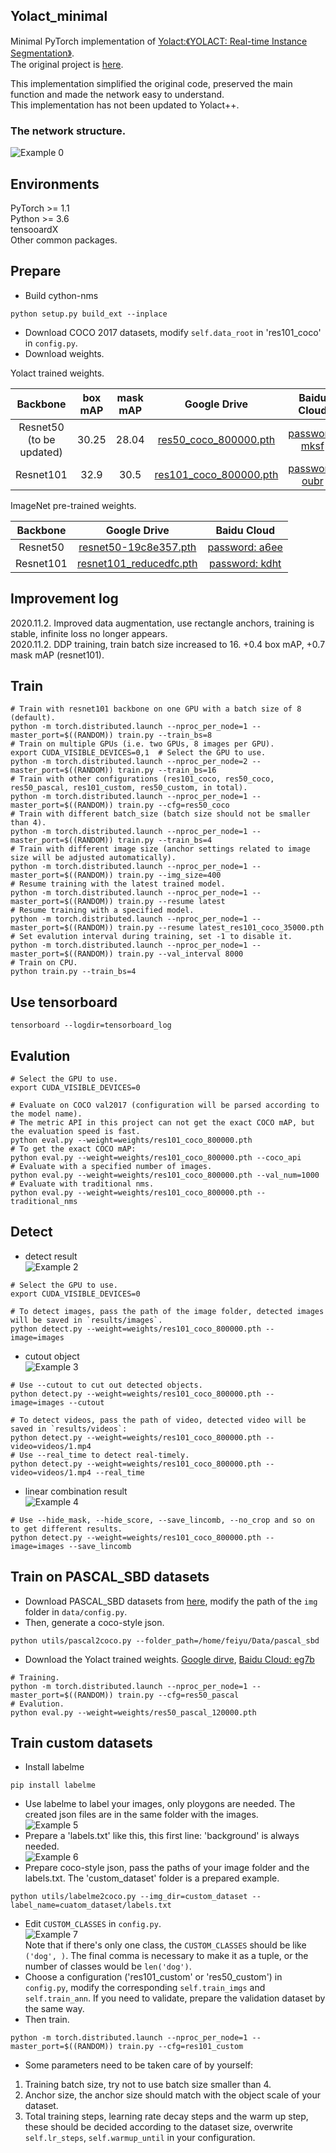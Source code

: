 ## Yolact_minimal
Minimal PyTorch implementation of [Yolact:《YOLACT: Real-time Instance Segmentation》](https://arxiv.org/abs/1904.02689).  
The original project is [here](https://github.com/dbolya/yolact).  

This implementation simplified the original code, preserved the main function and made the network easy to understand.  
This implementation has not been updated to Yolact++.  

### The network structure.  
![Example 0](readme_imgs/network.png)

## Environments  
PyTorch >= 1.1  
Python >= 3.6  
tensooardX  
Other common packages.  

## Prepare
- Build cython-nms  
```Shell
python setup.py build_ext --inplace
```
- Download COCO 2017 datasets, modify `self.data_root` in 'res101_coco' in `config.py`. 
- Download weights.

Yolact trained weights.  

|Backbone   | box mAP  | mask mAP  | Google Drive                                                                                                         |Baidu Cloud          |
|:---------:|:--------:|:---------:|:--------------------------------------------------------------------------------------------------------------------:|:----------------------------------------------------------------:|
|Resnet50 (to be updated)  | 30.25    | 28.04     | [res50_coco_800000.pth](https://drive.google.com/file/d/1kMm0tBZh8NuXBLmXKzVhOKR98Hpd81ja/view?usp=sharing)  |[password: mksf](https://pan.baidu.com/s/1XDeDwg1Xw9GJCucJNqdNZw) |
|Resnet101  | 32.9     | 30.5     | [res101_coco_800000.pth](https://drive.google.com/file/d/1KyjhkLEw0D8zP8IiJTTOR0j6PGecKbqS/view?usp=sharing)      |[password: oubr](https://pan.baidu.com/s/1uX_v1RPISxgwQ2LdsbJrJQ) |

ImageNet pre-trained weights.  

| Backbone  | Google Drive                                                                                                    |Baidu Cloud                                                        |
|:---------:|:---------------------------------------------------------------------------------------------------------------:|:-----------------------------------------------------------------:|
| Resnet50  | [resnet50-19c8e357.pth](https://drive.google.com/file/d/1Uwz7BYHEmPuMCRQDW2wD00Jbeb-jxWng/view?usp=sharing)     | [password: a6ee](https://pan.baidu.com/s/1aFLE-e1KdH_FxRlisWzTHw) |
| Resnet101 | [resnet101_reducedfc.pth](https://drive.google.com/file/d/1vaDqYNB__jTB7_p9G6QTMvoMDlGkHzhP/view?usp=sharing)   | [password: kdht](https://pan.baidu.com/s/1ha4aH7xVg-0J0Ukcqcr6OQ) |

## Improvement log
2020.11.2. Improved data augmentation, use rectangle anchors, training is stable, infinite loss no longer appears.  
2020.11.2. DDP training, train batch size increased to 16. +0.4 box mAP, +0.7 mask mAP (resnet101).  

## Train
```Shell
# Train with resnet101 backbone on one GPU with a batch size of 8 (default).
python -m torch.distributed.launch --nproc_per_node=1 --master_port=$((RANDOM)) train.py --train_bs=8
# Train on multiple GPUs (i.e. two GPUs, 8 images per GPU).
export CUDA_VISIBLE_DEVICES=0,1  # Select the GPU to use.
python -m torch.distributed.launch --nproc_per_node=2 --master_port=$((RANDOM)) train.py --train_bs=16
# Train with other configurations (res101_coco, res50_coco, res50_pascal, res101_custom, res50_custom, in total).
python -m torch.distributed.launch --nproc_per_node=1 --master_port=$((RANDOM)) train.py --cfg=res50_coco
# Train with different batch_size (batch size should not be smaller than 4).
python -m torch.distributed.launch --nproc_per_node=1 --master_port=$((RANDOM)) train.py --train_bs=4
# Train with different image size (anchor settings related to image size will be adjusted automatically).
python -m torch.distributed.launch --nproc_per_node=1 --master_port=$((RANDOM)) train.py --img_size=400
# Resume training with the latest trained model.
python -m torch.distributed.launch --nproc_per_node=1 --master_port=$((RANDOM)) train.py --resume latest
# Resume training with a specified model.
python -m torch.distributed.launch --nproc_per_node=1 --master_port=$((RANDOM)) train.py --resume latest_res101_coco_35000.pth
# Set evalution interval during training, set -1 to disable it.  
python -m torch.distributed.launch --nproc_per_node=1 --master_port=$((RANDOM)) train.py --val_interval 8000
# Train on CPU.
python train.py --train_bs=4
```
## Use tensorboard
```Shell
tensorboard --logdir=tensorboard_log
```

## Evalution
```Shell
# Select the GPU to use.
export CUDA_VISIBLE_DEVICES=0
```

```Shell
# Evaluate on COCO val2017 (configuration will be parsed according to the model name).
# The metric API in this project can not get the exact COCO mAP, but the evaluation speed is fast. 
python eval.py --weight=weights/res101_coco_800000.pth
# To get the exact COCO mAP:
python eval.py --weight=weights/res101_coco_800000.pth --coco_api
# Evaluate with a specified number of images.
python eval.py --weight=weights/res101_coco_800000.pth --val_num=1000
# Evaluate with traditional nms.
python eval.py --weight=weights/res101_coco_800000.pth --traditional_nms
```
## Detect
- detect result  
![Example 2](readme_imgs/result.jpg)  
  
```Shell
# Select the GPU to use.
export CUDA_VISIBLE_DEVICES=0
```

```Shell
# To detect images, pass the path of the image folder, detected images will be saved in `results/images`.
python detect.py --weight=weights/res101_coco_800000.pth --image=images
```
- cutout object  
![Example 3](readme_imgs/cutout.jpg)
```
# Use --cutout to cut out detected objects.
python detect.py --weight=weights/res101_coco_800000.pth --image=images --cutout
```
```
# To detect videos, pass the path of video, detected video will be saved in `results/videos`:
python detect.py --weight=weights/res101_coco_800000.pth --video=videos/1.mp4
# Use --real_time to detect real-timely.
python detect.py --weight=weights/res101_coco_800000.pth --video=videos/1.mp4 --real_time
```
- linear combination result  
![Example 4](readme_imgs/lincomb.jpg)
```
# Use --hide_mask, --hide_score, --save_lincomb, --no_crop and so on to get different results.
python detect.py --weight=weights/res101_coco_800000.pth --image=images --save_lincomb
```

## Train on PASCAL_SBD datasets
- Download PASCAL_SBD datasets from [here](http://home.bharathh.info/pubs/codes/SBD/download.html), modify the path of the `img` folder in `data/config.py`.
- Then, generate a coco-style json.
```Shell
python utils/pascal2coco.py --folder_path=/home/feiyu/Data/pascal_sbd
```
- Download the Yolact trained weights.
[Google dirve](https://drive.google.com/file/d/1QHO_FEbsFJvN9_L4WZqCpKFtUre6iMVb/view?usp=sharing),   [Baidu Cloud: eg7b](https://pan.baidu.com/s/1KM5yV4IxHiAX4Iwn5G_TuA)

```Shell
# Training.
python -m torch.distributed.launch --nproc_per_node=1 --master_port=$((RANDOM)) train.py --cfg=res50_pascal
# Evalution.
python eval.py --weight=weights/res50_pascal_120000.pth
```

## Train custom datasets
- Install labelme  
```Shell
pip install labelme
```
- Use labelme to label your images, only ploygons are needed. The created json files are in the same folder with the images.  
![Example 5](readme_imgs/labelme.png)
- Prepare a 'labels.txt' like this, this first line: 'background' is always needed.  
![Example 6](readme_imgs/labels.png)
- Prepare coco-style json, pass the paths of your image folder and the labels.txt. The 'custom_dataset' folder is a prepared example.  
```Shell
python utils/labelme2coco.py --img_dir=custom_dataset --label_name=cuatom_dataset/labels.txt
```
- Edit `CUSTOM_CLASSES` in `config.py`.  
![Example 7](readme_imgs/label_name.png)  
Note that if there's only one class, the `CUSTOM_CLASSES` should be like `('dog', )`. The final comma is necessary to make it as a tuple, or the number of classes would be `len('dog')`.  
- Choose a configuration ('res101_custom' or 'res50_custom') in `config.py`, modify the corresponding `self.train_imgs` and `self.train_ann`. If you need to validate, prepare the validation dataset by the same way.  
- Then train.  
```Shell
python -m torch.distributed.launch --nproc_per_node=1 --master_port=$((RANDOM)) train.py --cfg=res101_custom
```
- Some parameters need to be taken care of by yourself:
1) Training batch size, try not to use batch size smaller than 4.
2) Anchor size, the anchor size should match with the object scale of your dataset.
3) Total training steps, learning rate decay steps and the warm up step, these should be decided according to the dataset size, overwrite `self.lr_steps`, `self.warmup_until` in your configuration.